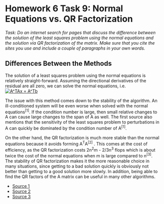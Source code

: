 # Homework 6 Task 9: Normal Equations vs. QR Factorization

*Task: Do an internet search for pages that discuss the difference between the solution of the least squares problem using the normal equations and the solution via QR factorization of the matrix. Make sure that you cite the sites you use and include a couple of paragraphs in your own words.*



## Differences Between the Methods

The solution of a least squares problem using the normal equations is relatively straight-forward. Assuming the directional derivatives of the residual are all zero, we can solve the normal equations, i.e. 
<a href="https://www.codecogs.com/eqnedit.php?latex=A^TAx&space;=&space;A^Tb" target="_blank"><img src="https://latex.codecogs.com/gif.latex?A^TAx&space;=&space;A^Tb" title="A^TAx = A^Tb" /></a>

The issue with this method comes down to the stability of the algorithm. An ill-conditioned system will be even worse when solved with the normal equations<sup>[1]</sup>. If the condition number is large, then small relative changes to A can cause large changes to the span of A as well. The first source also mentions that the sensitivity of the least squares problem to perturbations in A can quickly be dominated by the condition number of A<sup>[1]</sup>.

On the other hand, the QR factorization is much more stable than the normal equations because it avoids forming A<sup>T</sup>A<sup>[2]</sup> . This comes at the cost of efficiency, as the QR factorization costs 2n<sup>2</sup>m - 2/3n<sup>3</sup> flops which is about twice the cost of the normal equations when m is large compared to n<sup>[3]</sup>. The stability of QR factorization makes it the more reasonable choice in many situations, since getting to a bad solution quickly is obviously not better than getting to a good solution more slowly. In addition, being able to find the QR factors of the A matrix can be useful in many other algorithms.


* [Source 1](<https://www.cs.cornell.edu/~bindel/class/cs3220-s12/notes/lec10.pdf>)
* [Source 2](<http://www.seas.ucla.edu/~vandenbe/133A/lectures/ls.pdf>)
* [Source 3](<https://sites.math.washington.edu/~morrow/498_13/demmelsvd.pdf>)